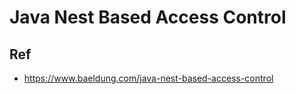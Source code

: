 # Java Nest Based Access Control


## Ref
* https://www.baeldung.com/java-nest-based-access-control
